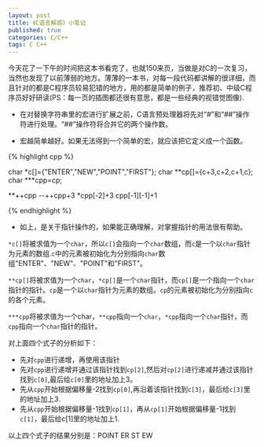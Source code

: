 ```yaml
---
layout: post
title: 《C语言解惑》小笔记
published: true
categories: C/C++
tags: C C++
---
```



今天花了一下午的时间把这本书看完了，也就150来页，当做是对C的一次复习，当然也发现了以前薄弱的地方。薄薄的一本书，对每一段代码都讲解的很详细，而且针对的都是C程序员较易犯错的地方，用的都是简单的例子，推荐初、中级C程序员好好研读(PS：每一页的插图都还很有意思，都是一些经典的视错觉图像).

-  在对替换字符串里的宏进行扩展之前，C语言预处理器将先对“#”和“##”操作符进行处理。“##”操作符将合并它的两个操作数。

- 宏越简单越好。如果无法得到一个简单的宏，就应该把它定义成一个函数。

{% highlight cpp  %}

char *c[]={"ENTER","NEW","POINT","FIRST"};
char **cp[]={c+3,c+2,c+1,c};
char ***cpp=cp;

**++cpp
*--*++cpp+3
*cpp[-2]+3
cpp[-1][-1]+1

{% endhighlight %}

- 如上，是关于指针操作的，如果能正确理解，对掌握指针的用法很有帮助。

`*c[]`将被求值为一个`char`，所以`c[]`会指向一个`char`数组，而`c`是一个以`char`指针为元素的数组.`c`中的元素被初始化为分别指向`char`数组"ENTER"、"NEW"、"POINT"和"FIRST"。

`**cp[]`将被求值为一个`char`，`*cp[]`是一个`char`指针，而`cp[]`是一个指向一个`char`指针的指针。`cp`是一个以`char`指针为元素的数组。`cp`的元素被初始化为分别指向`c`的各个元素。

`***cpp`将被求值为一个char，`**cpp`指向一个`char`，`*cpp`指向一个`char`指针，而`cpp`指向一个`char`指针的指针。

对上面四个式子的分析如下：

+ 先对`cpp`进行递增，再使用该指针
+  先对`cpp`进行递增并通过该指针找到`cp[2]`,然后对`cp[2]`进行递减并通过该指针找到`c[0]`,最后给`c[0]`里的地址加上3。
+  先从`cpp`开始根据偏移量-2找到`cp[0]`,再沿着该指针找到`c[3]`，最后给`c[3]`里的地址加上3.
+  先从`cpp`开始根据偏移量-1找到`cp[1]`，再从`cp[1]`开始根据偏移量-1找到`c[1]`，最后给c[1]里的地址加上1.

以上四个式子的结果分别是：POINT  ER   ST   EW
